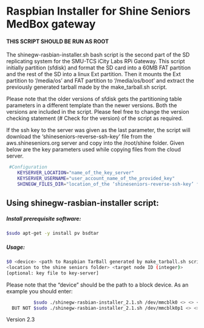 # Raspbian Installer for Shine Seniors MedBox gateway

#### THIS SCRIPT SHOULD BE RUN AS ROOT												  
The shinegw-rasbian-installer.sh bash script is the second part of the SD replicating system for the SMU-TCS iCity Labs RPi Gateway. This script initially partition (sfdisk) and format  the SD card into a 60MB FAT partition and the rest of the SD into a linux Ext partition. Then it mounts the Ext partition to ‘/media/os’ and FAT partition to ‘/media/os/boot’ and extract the previously generated tarball made by the make_tarball.sh script. 	  
																				  
Please note that the older versions of sfdisk gets the partitioning table parameters in a different template than the newer versions. Both the versions are included in the script. Please feel free to change the version checking statement (# Check for the version) of the script as required. 				  
																				  
If the ssh key to the server was given as the last parameter, the script will download the ‘shineseniors-reverse-ssh-key’ file from the aws.shineseniors.org server and copy into the /root/shine folder. Given below are the key parameters used while copying files from the cloud server. 
```sh
 #Configuration																  
	KEYSERVER_LOCATION="name_of_the_key_server"									  
	KEYSERVER_USERNAME="user_account_name_of_the_provided_key"					  
	SHINEGW_FILES_DIR="location_of_the ‘shineseniors-reverse-ssh-key’ file"		  
```																		  
## Using shinegw-rasbian-installer script:										  
																				  
##### Install prerequisite software:	
```sh
$sudo apt-get -y install pv bsdtar 											  
```
##### Usage:
```sh
$0 <device> <path to Raspbian TarBall generated by make_tarball.sh script>
<location to the shine seniors folder> <target node ID (integer)> 				  
[optional: key file to key-server]												  
```
Please note that the “device” should be the path to a block device. As an example
you should enter:
```sh
          $sudo ./shinegw-rasbian-installer_2.1.sh /dev/mmcblk0 <> <> <> ...     
  BUT NOT $sudo ./shinegw-rasbian-installer_2.1.sh /dev/mmcblk0p1 <> <> <> ...   
```																				  
																				  
 Version 2.3	
